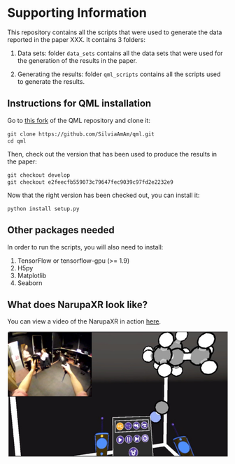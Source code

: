 # Supporting Information

This repository contains all the scripts that were used to generate the data reported in the paper XXX.
It contains 3 folders:

1. Data sets: folder `data_sets` contains all the data sets that were used for the generation of the results in the paper.

2. Generating the results: folder `qml_scripts` contains all the scripts used to generate the results.

## Instructions for QML installation

Go to [this fork](https://github.com/SilviaAmAm/qml) of the QML repository and clone it:

```
git clone https://github.com/SilviaAmAm/qml.git
cd qml
```

Then, check out the version that has been used to produce the results in the paper:

```
git checkout develop
git checkout e2feecfb559073c79647fec9039c97fd2e2232e9
```

Now that the right version has been checked out, you can install it:

```
python install setup.py
```

## Other packages needed

In order to run the scripts, you will also need to install:

1. TensorFlow or tensorflow-gpu (>= 1.9)
2. H5py
3. Matplotlib
4. Seaborn

## What does NarupaXR look like?

You can view a video of the NarupaXR in action [here](https://www.youtube.com/watch?v=oUdHrNsiXlA).

 ![Image](visuals/narupaxr.png?raw=true)
